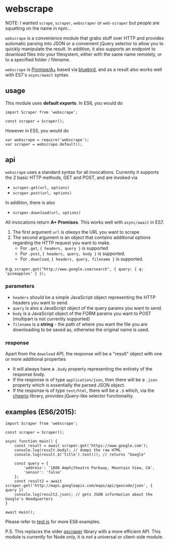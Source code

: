 # webscrape

NOTE: I wanted `scrape`, `scraper`, `webscraper` or `web-scraper` but people are squatting on the name in npm...

`webscrape` is a convenience module that grabs stuff over HTTP and provides automatic parsing into JSON or a convenient jQuery selector to allow you to quickly manipulate the result. In addition, it also supports an endpoint to download files into your filesystem, either with the same name remotely, or to a specified folder / filename.

`webscrape` is [Promise/A+][promiseA+] based via [bluebird][4], and as a result also works well with ES7's `async/await` syntax.

## usage

This module uses **default exports**. In ES6, you would do

```
import Scraper from 'webscrape';

const scraper = Scraper();
```

However in ES5, you would do

```
var webscrape = require('webscrape');
var scraper = webscrape.default();
```

## api

`webscrape` uses a standard syntax for all invocations. Currently it supports the 2 basic HTTP methods, GET and POST, and are invoked via

* `scraper.get(url, options)`
* `scraper.post(url, options)`

In addition, there is also

* `scraper.download(url, options)`

All invocations return **A+ Promises**. This works well with `async/await` in ES7.

1. The first argument `url` is _always_ the URL you want to scrape
2. The second argument is an object that contains additional options regarding the HTTP request you want to make.
   * For `.get`, `{ headers, query }` is supported
   * For `.post`, `{ headers, query, body }` is supported.
   * For `.download`, `{ headers, query, filename }` is supported.

e.g. `scraper.get("http://www.google.com/search", { query: { q: 'pineapples' } });`

### parameters

* `headers` should be a simple JavaScript object representing the HTTP headers you want to send.
* `query` is also a JavaScript object of the query params you want to send.
* `body` is a JavaScript object of the FORM params you want to POST (multipart is not currently supported)
* `filename` is a **string** - the path of where you want the file you are downloading to be saved as, otherwise the original name is used.

### response 

Apart from the `download` API, the response will be a "result" object with one or more additional properties

* It will always have a `.body` property representing the entirety of the response body.
* If the response is of type `application/json`, then there will be a `.json` property which is essentially the parsed JSON object.
* If the response is of type `text/html`, there will be a `.$` which, via the [cheerio][3] library, provides jQuery-like selector functionality.

## examples (ES6/2015):

```
import Scraper from 'webscrape';

const scraper = Scraper();

async function main() {
	const result = await scraper.get('https://www.google.com');
	console.log(result.body); // dumps the raw HTML
	console.log(result.$('title').text()); // returns "Google"
	
	const query = {
		'address': '1600 Amphitheatre Parkway, Mountain View, CA',
		'sensor': 'false'
	};
	const result2 = await scraper.get('http://maps.googleapis.com/maps/api/geocode/json', { query })
	console.log(result2.json); // gets JSON information about the Google's Headquarters
}

await main();

```

Please refer to [test.js][2] for more ES6 examples.

P.S. This replaces the older [qscraper][1] library with a more efficient API. This module is currently for Node only, it is _not_ a universal or client-side module.

[1]: https://www.npmjs.com/package/qscraper
[2]: test.js
[3]: https://www.npmjs.com/package/cheerio
[4]: https://www.npmjs.com/package/bluebird
[promiseA+]: https://promisesaplus.com